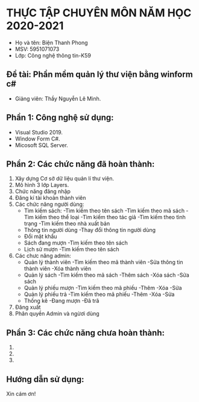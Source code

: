 # THỰC TẬP CHUYÊN MÔN NĂM HỌC 2020-2021

* Họ và tên: Biện Thanh Phong
* MSV: 5951071073
* Lớp: Công nghệ thông tin-K59

## Đề tài: Phần mềm quản lý thư viện bằng winform c#

* Giảng viên: Thầy Nguyễn Lê Minh. 

## Phần 1: Công nghệ sử dụng:
* Visual Studio 2019.
* Window Form C#.
* Micosoft SQL Server. 
## Phần 2: Các chức năng đã hoàn thành:
1. Xây dựng Cơ sở dữ liệu quản lí thư viện.
2. Mô hình 3 lớp Layers.
3. Chức năng đăng nhập
4. Đăng kí tài khoản thành viên
5. Các chức năng người dùng:
	* Tìm kiếm sách:
		-Tìm kiếm theo tên sách
		-Tìm kiếm theo mã sách
		-Tìm kiếm theo thể loại
		-Tìm kiếm theo tác giả
		-Tìm kiếm theo tình trạng
		-Tìm kiếm theo nhà xuất bản
	* Thông tin người dùng
		-Thay đổi thông tin người dùng
	* Đổi mật khẩu
	* Sách đang mượn
		-Tìm kiếm theo tên sách
	* Lịch sử mượn
		-Tìm kiếm theo tên sách
6. Các chưc năng admin:
	* Quản lý thành viên
		-Tìm kiếm theo mã thành viên
		-Sửa thông tin thành viên
		-Xóa thành viên
	* Quản lý sách
		-Tìm kiếm theo mã sách
		-Thêm sách
		-Xóa sách
		-Sửa sách
	* Quản lý phiếu mượn
		-Tìm kiếm theo mã phiếu
		-Thêm 
		-Xóa 
		-Sửa
	* Quản lý phiếu trả
		-Tìm kiếm theo mã phiếu
		-Thêm 
		-Xóa 
		-Sửa
	* Thống kê
		-Đang mượn
		-Đã trã
7. Đăng xuất
8. Phân quyền Admin và ngừơi dùng
## Phần 3: Các chức năng chưa hoàn thành:
1.
2.
3.

## Hướng dẫn sử dụng:


Xin cám ơn!
